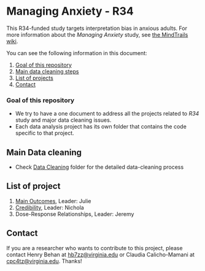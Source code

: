 # Managing Anxiety - R34
This R34-funded study targets interpretation bias in anxious adults. For more information about the _Managing Anxiety_ study, see [the MindTrails wiki](https://sites.google.com/a/virginia.edu/mindtrails-wiki/studies/managinganxiety).

You can see the following information in this document:
1. [Goal of this repository](#goal-of-this-repository)
2. [Main data cleaning steps](#main-data-cleaning)
3. [List of projects](#list-of-project)
4. [Contact](#contact)


### Goal of this repository
- We try to have a one document to address all the projects related to _R34_ study and major data cleaning issues.
- Each data analysis project has its own folder that contains the code specific to that project.

## Main Data cleaning
- Check [Data Cleaning](https://github.com/TeachmanLab/R34-Data/tree/master/Data%20Cleaning) folder for the detailed data-cleaning process
  
## List of project
1. [Main Outcomes](https://github.com/TeachmanLab/R34-Data/tree/master/Main%20Outcomes), Leader: Julie
2. [Credibility](https://github.com/TeachmanLab/R34-Data/tree/master/Credibility), Leader: Nichola
3. Dose-Response Relationships[](), Leader: Jeremy


## Contact
If you are a researcher who wants to contribute to this project, please contact Henry Behan at hb7zz@virginia.edu or Claudia Calicho-Mamani at cpc4tz@virginia.edu. Thanks!

